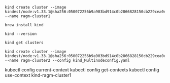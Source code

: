 
```
kind create cluster --image kindest/node:v1.33.1@sha256:050072256b9a903bd914c0b2866828150cb229cea0efe5892e2b644d5dd3b34f --name ragm-cluster1
```
```
brew install kind

kind --version
```
```
kind get clusters
```
```
kind create cluster --image kindest/node:v1.33.1@sha256:050072256b9a903bd914c0b2866828150cb229cea0efe5892e2b644d5dd3b34f --name ragm-cluster2 --config kind_Multinodeconfig.yaml
```
kubectl config current-context
kubectl config get-contexts
kubectl config use-context kind-ragm-cluster1